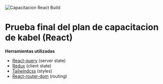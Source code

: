 ![Capacitacion React Build](https://github.com/GuillermoPriego/React-kabel-capacitacion/workflows/Capacitacion%20React%20Build/badge.svg?branch=master)

# Prueba final del plan de capacitacion de kabel (React)

**Herramientas utilizadas**

- [React-query](https://react-query.tanstack.com/) (server state)
- [Redux](https://es.redux.js.org/) (client state)
- [Tailwindcss](https://tailwindcss.com/) (styles)
- [React-router-dom](https://github.com/ReactTraining/react-router#readme) (routing)
